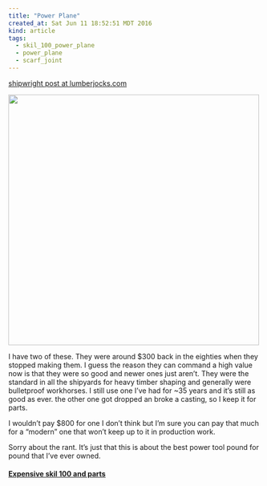 ```yaml
---
title: "Power Plane"
created_at: Sat Jun 11 18:52:51 MDT 2016
kind: article
tags:
  - skil_100_power_plane
  - power_plane
  - scarf_joint
---
```



<a href="http://lumberjocks.com/topics/49925" target="_blank">shipwright post at lumberjocks.com</a>

<img src="/assets/images/skil_100_power_plane.jpg" width="500px">

I have two of these. They were around $300 back in the eighties when
they stopped making them. I guess the reason they can command a high
value now is that they were so good and newer ones just aren’t. They
were the standard in all the shipyards for heavy timber shaping and
generally were bulletproof workhorses. I still use one I’ve had for
~35 years and it’s still as good as ever. the other one got dropped
an broke a casting, so I keep it for parts.

I wouldn’t pay $800 for one I don’t think but I’m sure you can
pay that much for a “modern” one that won’t keep up to it in
production work.

Sorry about the rant. It’s just that this is about the best power tool
pound for pound that I’ve ever owned.


#### <a href="https://shapersupply.com/collections/power-tools" target="_blank">Expensive skil 100 and parts</a>

<!--
html boilerplate
<a href="" target="_blank"></a>
<img src="" width="400px">
<ul>
  <li></li>
</ul>
<pre>
</pre>
<pre><code>
</code></pre>
-->
